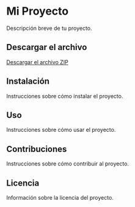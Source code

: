 # Mi Proyecto

Descripción breve de tu proyecto.

## Descargar el archivo

[Descargar el archivo ZIP](ruta/a/tu/archivo.zip)

## Instalación

Instrucciones sobre cómo instalar el proyecto.

## Uso

Instrucciones sobre cómo usar el proyecto.

## Contribuciones

Instrucciones sobre cómo contribuir al proyecto.

## Licencia

Información sobre la licencia del proyecto.

